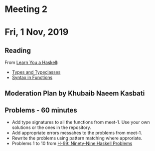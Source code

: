 # Meeting 2
# Fri, 1 Nov, 2019

## Reading
From [Learn You a Haskell](http://learnyouahaskell.com):

- [Types and Typeclasses](http://learnyouahaskell.com/types-and-typeclasses)
- [Syntax in Functions](http://learnyouahaskell.com/syntax-in-functions)

## Moderation Plan by Khubaib Naeem Kasbati

## Problems - 60 minutes

- Add type signatures to all the functions from meet-1. Use your own solutions or the ones in the repository.
- Add appropriate errors messahes to the problems from meet-1.
- Rewrite the problems using pattern matching where approriate.
- Problems 1 to 10 from [H-99: Ninety-Nine Haskell Problems](https://wiki.haskell.org/H-99:_Ninety-Nine_Haskell_Problems)
